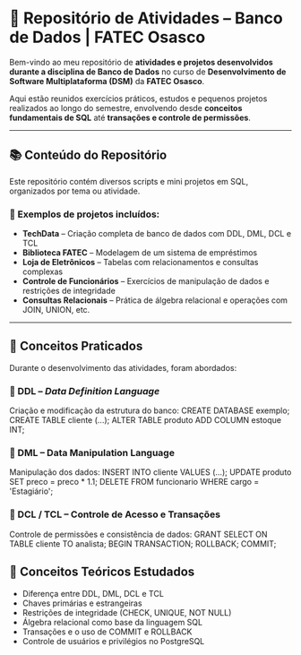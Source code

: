 # 🧠 Repositório de Atividades – Banco de Dados | FATEC Osasco

Bem-vindo ao meu repositório de **atividades e projetos desenvolvidos durante a disciplina de Banco de Dados** no curso de **Desenvolvimento de Software Multiplataforma (DSM)** da **FATEC Osasco**.  

Aqui estão reunidos exercícios práticos, estudos e pequenos projetos realizados ao longo do semestre, envolvendo desde **conceitos fundamentais de SQL** até **transações e controle de permissões**.

---

## 📚 Conteúdo do Repositório

Este repositório contém diversos scripts e mini projetos em SQL, organizados por tema ou atividade.

### 📁 Exemplos de projetos incluídos:
- **TechData** – Criação completa de banco de dados com DDL, DML, DCL e TCL  
- **Biblioteca FATEC** – Modelagem de um sistema de empréstimos  
- **Loja de Eletrônicos** – Tabelas com relacionamentos e consultas complexas  
- **Controle de Funcionários** – Exercícios de manipulação de dados e restrições de integridade  
- **Consultas Relacionais** – Prática de álgebra relacional e operações com JOIN, UNION, etc.  

---

## 🧩 Conceitos Praticados

Durante o desenvolvimento das atividades, foram abordados:

### 🔹 DDL – *Data Definition Language*
Criação e modificação da estrutura do banco:
CREATE DATABASE exemplo;
CREATE TABLE cliente (...);
ALTER TABLE produto ADD COLUMN estoque INT;

### 🔹 DML – Data Manipulation Language
Manipulação dos dados:
INSERT INTO cliente VALUES (...);
UPDATE produto SET preco = preco * 1.1;
DELETE FROM funcionario WHERE cargo = 'Estagiário';

### 🔹 DCL / TCL – Controle de Acesso e Transações
Controle de permissões e consistência de dados:
GRANT SELECT ON TABLE cliente TO analista;
BEGIN TRANSACTION;
ROLLBACK;
COMMIT;

## 🧮 Conceitos Teóricos Estudados

- Diferença entre DDL, DML, DCL e TCL
- Chaves primárias e estrangeiras
- Restrições de integridade (CHECK, UNIQUE, NOT NULL)
- Álgebra relacional como base da linguagem SQL
- Transações e o uso de COMMIT e ROLLBACK
- Controle de usuários e privilégios no PostgreSQL


